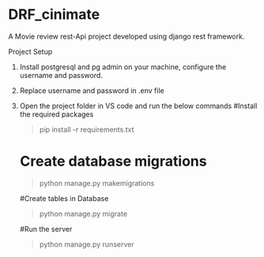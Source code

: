 # DRF_cinimate
A Movie review rest-Api project developed using django rest framework.  

Project Setup
1. Install postgresql and pg admin on your machine, configure the username and password.
2. Replace username and password in .env file
3. Open the project folder in VS code and run the below commands
    #Install the required packages
    > pip install -r requirements.txt
    
    # Create database migrations
    > python manage.py makemigrations
    
    #Create tables in Database
    > python manage.py migrate
    
    #Run the server
    > python manage.py runserver
